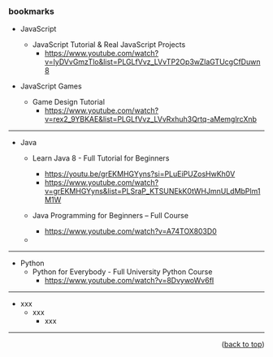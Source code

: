 <a name="topage"></a>

### bookmarks

* JavaScript
    * JavaScript Tutorial & Real JavaScript Projects
        * https://www.youtube.com/watch?v=IyDVvGmzTlo&list=PLGLfVvz_LVvTP2Op3wZlaGTUcgCfDuwn8

* JavaScript Games
    * Game Design Tutorial
        * https://www.youtube.com/watch?v=rex2_9YBKAE&list=PLGLfVvz_LVvRxhuh3Qrtq-aMemglrcXnb

-----

* Java
    * Learn Java 8 - Full Tutorial for Beginners
        * https://youtu.be/grEKMHGYyns?si=PLuEiPUZosHwKh0V
        * https://www.youtube.com/watch?v=grEKMHGYyns&list=PLSraP_KTSUNEkK0tWHJmnULdMbPlm1M1W

    * Java Programming for Beginners – Full Course
        * https://www.youtube.com/watch?v=A74TOX803D0
    * 

-----

* Python
    * Python for Everybody - Full University Python Course
        * https://www.youtube.com/watch?v=8DvywoWv6fI

-----

* xxx
    * xxx
        * xxx
   
-----

<p align="right">(<a href="#topage">back to top</a>)</p>
<br/>
<br/>  
